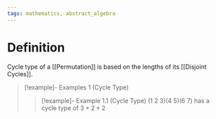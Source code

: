 ```yaml
---
tags: mathematics, abstract_algebra
---
```


# Definition

Cycle type of a [[Permutation]] is based on the lengths of its [[Disjoint Cycles]].

> [!example]- Examples 1 (Cycle Type)
> > [!example]- Example 1.1 (Cycle Type)
> > $(1\ 2\ 3)(4\ 5)(6\ 7)$ has a cycle type of $3 + 2 + 2$